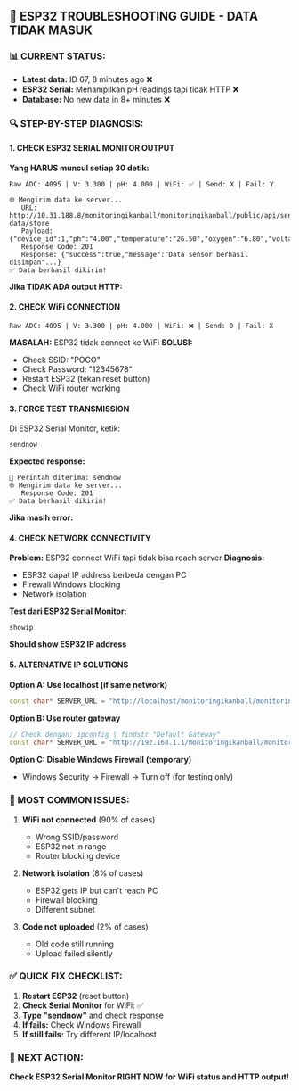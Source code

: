 ## 🔧 ESP32 TROUBLESHOOTING GUIDE - DATA TIDAK MASUK

### 📊 CURRENT STATUS:

-   **Latest data:** ID 67, 8 minutes ago ❌
-   **ESP32 Serial:** Menampilkan pH readings tapi tidak HTTP ❌
-   **Database:** No new data in 8+ minutes ❌

### 🔍 STEP-BY-STEP DIAGNOSIS:

#### 1. CHECK ESP32 SERIAL MONITOR OUTPUT

**Yang HARUS muncul setiap 30 detik:**

```
Raw ADC: 4095 | V: 3.300 | pH: 4.000 | WiFi: ✅ | Send: X | Fail: Y

🌐 Mengirim data ke server...
   URL: http://10.31.188.8/monitoringikanball/monitoringikanball/public/api/sensor-data/store
   Payload: {"device_id":1,"ph":"4.00","temperature":"26.50","oxygen":"6.80","voltage":"3.30"}
   Response Code: 201
   Response: {"success":true,"message":"Data sensor berhasil disimpan"...}
✅ Data berhasil dikirim!
```

**Jika TIDAK ADA output HTTP:**

#### 2. CHECK WiFi CONNECTION

```
Raw ADC: 4095 | V: 3.300 | pH: 4.000 | WiFi: ❌ | Send: 0 | Fail: X
```

**MASALAH:** ESP32 tidak connect ke WiFi
**SOLUSI:**

-   Check SSID: "POCO"
-   Check Password: "12345678"
-   Restart ESP32 (tekan reset button)
-   Check WiFi router working

#### 3. FORCE TEST TRANSMISSION

Di ESP32 Serial Monitor, ketik:

```
sendnow
```

**Expected response:**

```
🔧 Perintah diterima: sendnow
🌐 Mengirim data ke server...
   Response Code: 201
✅ Data berhasil dikirim!
```

**Jika masih error:**

#### 4. CHECK NETWORK CONNECTIVITY

**Problem:** ESP32 connect WiFi tapi tidak bisa reach server
**Diagnosis:**

-   ESP32 dapat IP address berbeda dengan PC
-   Firewall Windows blocking
-   Network isolation

**Test dari ESP32 Serial Monitor:**

```
showip
```

**Should show ESP32 IP address**

#### 5. ALTERNATIVE IP SOLUTIONS

**Option A: Use localhost (if same network)**

```cpp
const char* SERVER_URL = "http://localhost/monitoringikanball/monitoringikanball/public/api/sensor-data/store";
```

**Option B: Use router gateway**

```cpp
// Check dengan: ipconfig | findstr "Default Gateway"
const char* SERVER_URL = "http://192.168.1.1/monitoringikanball/monitoringikanball/public/api/sensor-data/store";
```

**Option C: Disable Windows Firewall (temporary)**

-   Windows Security → Firewall → Turn off (for testing only)

### 🚨 MOST COMMON ISSUES:

1. **WiFi not connected** (90% of cases)

    - Wrong SSID/password
    - ESP32 not in range
    - Router blocking device

2. **Network isolation** (8% of cases)

    - ESP32 gets IP but can't reach PC
    - Firewall blocking
    - Different subnet

3. **Code not uploaded** (2% of cases)
    - Old code still running
    - Upload failed silently

### ✅ QUICK FIX CHECKLIST:

1. **Restart ESP32** (reset button)
2. **Check Serial Monitor** for WiFi: ✅
3. **Type "sendnow"** and check response
4. **If fails:** Check Windows Firewall
5. **If still fails:** Try different IP/localhost

### 🎯 NEXT ACTION:

**Check ESP32 Serial Monitor RIGHT NOW for WiFi status and HTTP output!**
